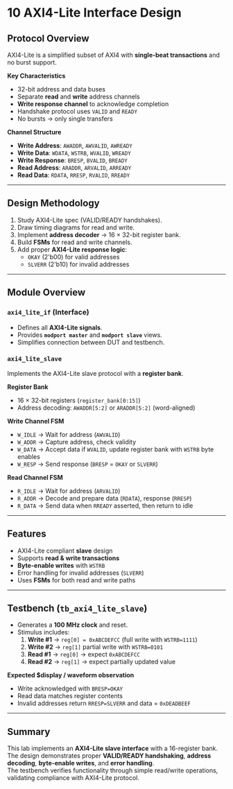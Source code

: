# 10 AXI4-Lite Interface Design

## Protocol Overview
AXI4-Lite is a simplified subset of AXI4 with **single-beat transactions** and no burst support.  

**Key Characteristics**
- 32-bit address and data buses  
- Separate **read** and **write** address channels  
- **Write response channel** to acknowledge completion  
- Handshake protocol uses `VALID` and `READY`  
- No bursts → only single transfers  

**Channel Structure**
- **Write Address**: `AWADDR`, `AWVALID`, `AWREADY`  
- **Write Data**: `WDATA`, `WSTRB`, `WVALID`, `WREADY`  
- **Write Response**: `BRESP`, `BVALID`, `BREADY`  
- **Read Address**: `ARADDR`, `ARVALID`, `ARREADY`  
- **Read Data**: `RDATA`, `RRESP`, `RVALID`, `RREADY`  

---

## Design Methodology
1. Study AXI4-Lite spec (VALID/READY handshakes).  
2. Draw timing diagrams for read and write.  
3. Implement **address decoder** → 16 × 32-bit register bank.  
4. Build **FSMs** for read and write channels.  
5. Add proper **AXI4-Lite response logic**:  
   - `OKAY` (2'b00) for valid addresses  
   - `SLVERR` (2'b10) for invalid addresses  

---

## Module Overview

### `axi4_lite_if` (Interface)
- Defines all **AXI4-Lite signals**.  
- Provides **`modport master`** and **`modport slave`** views.  
- Simplifies connection between DUT and testbench.  

### `axi4_lite_slave`
Implements the AXI4-Lite slave protocol with a **register bank**.

**Register Bank**
- 16 × 32-bit registers (`register_bank[0:15]`)  
- Address decoding: `AWADDR[5:2]` or `ARADDR[5:2]` (word-aligned)  

**Write Channel FSM**
- `W_IDLE` → Wait for address (`AWVALID`)  
- `W_ADDR` → Capture address, check validity  
- `W_DATA` → Accept data if `WVALID`, update register bank with `WSTRB` byte enables  
- `W_RESP` → Send response (`BRESP` = `OKAY` or `SLVERR`)  

**Read Channel FSM**
- `R_IDLE` → Wait for address (`ARVALID`)  
- `R_ADDR` → Decode and prepare data (`RDATA`), response (`RRESP`)  
- `R_DATA` → Send data when `RREADY` asserted, then return to idle  

---

## Features
- AXI4-Lite compliant **slave** design  
- Supports **read & write transactions**  
- **Byte-enable writes** with `WSTRB`  
- Error handling for invalid addresses (`SLVERR`)  
- Uses **FSMs** for both read and write paths  

---

## Testbench (`tb_axi4_lite_slave`)
- Generates a **100 MHz clock** and reset.  
- Stimulus includes:  
  1. **Write #1** → `reg[0] = 0xABCDEFCC` (full write with `WSTRB=1111`)  
  2. **Write #2** → `reg[1]` partial write with `WSTRB=0101`  
  3. **Read #1** → `reg[0]` → expect `0xABCDEFCC`  
  4. **Read #2** → `reg[1]` → expect partially updated value  

**Expected $display / waveform observation**  
- Write acknowledged with `BRESP=OKAY`  
- Read data matches register contents  
- Invalid addresses return `RRESP=SLVERR` and data = `0xDEADBEEF`  

---

## Summary
This lab implements an **AXI4-Lite slave interface** with a 16-register bank.  
The design demonstrates proper **VALID/READY handshaking**, **address decoding**, **byte-enable writes**, and **error handling**.  
The testbench verifies functionality through simple read/write operations, validating compliance with AXI4-Lite protocol.
